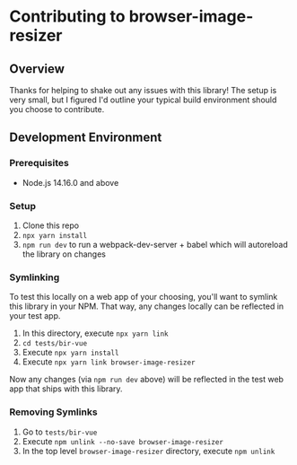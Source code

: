 # Contributing to browser-image-resizer

## Overview

Thanks for helping to shake out any issues with this library! The setup is very small, but I figured I'd outline your typical build environment should you choose to contribute.

## Development Environment

### Prerequisites

- Node.js 14.16.0 and above

### Setup

1. Clone this repo
1. `npx yarn install`
1. `npm run dev` to run a webpack-dev-server + babel which will autoreload the library on changes

### Symlinking

To test this locally on a web app of your choosing, you'll want to symlink this library in your NPM. That way, any changes locally can be reflected in your test app.

1. In this directory, execute `npx yarn link`
1. `cd tests/bir-vue`
1. Execute `npx yarn install`
1. Execute `npx yarn link browser-image-resizer`

Now any changes (via `npm run dev` above) will be reflected in the test web app that ships with this library.

### Removing Symlinks

1. Go to `tests/bir-vue`
1. Execute `npm unlink --no-save browser-image-resizer`
1. In the top level `browser-image-resizer` directory, execute `npm unlink`
